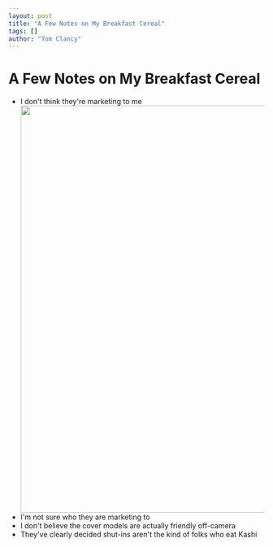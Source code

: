 ```yaml
---
layout: post
title: "A Few Notes on My Breakfast Cereal"
tags: []
author: "Tom Clancy"
---
```


# A Few Notes on My Breakfast Cereal

<ul>
	<li>I don't think they're marketing to me</li>
	<li><img src="http://kashi.com/assets/images/products/good_friends_cereal_cinna_raisin_crunch/large.jpg?1185396749" align="right" height="800" width="567" />I'm not sure who they are marketing to</li>
	<li>I don't believe the cover models are actually friendly off-camera</li>
	<li>They've clearly decided shut-ins aren't the kind of folks who eat Kashi</li>
</ul>
